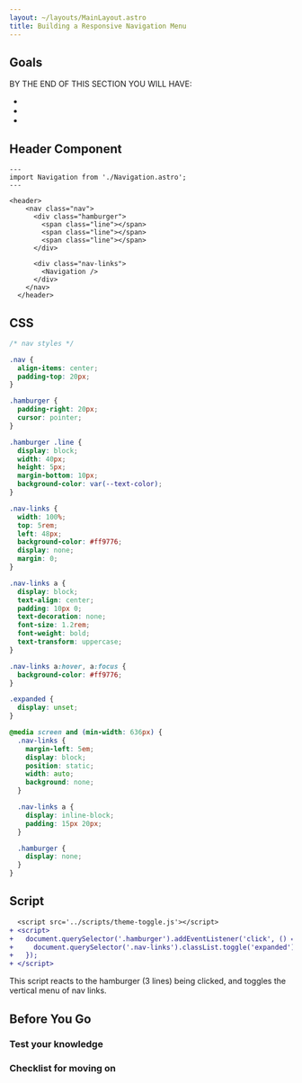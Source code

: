 ```yaml
---
layout: ~/layouts/MainLayout.astro
title: Building a Responsive Navigation Menu
---
```


## Goals

BY THE END OF THIS SECTION YOU WILL HAVE:

- 

- 

- 

## Header Component
```astro
---
import Navigation from './Navigation.astro';
---

<header>
    <nav class="nav">
      <div class="hamburger">
        <span class="line"></span>
        <span class="line"></span>
        <span class="line"></span>
      </div>

      <div class="nav-links">
        <Navigation />
      </div>
    </nav>
  </header>
```

## CSS

```css
/* nav styles */

.nav {
  align-items: center;
  padding-top: 20px;
}

.hamburger {
  padding-right: 20px;
  cursor: pointer;
}

.hamburger .line {
  display: block;
  width: 40px;
  height: 5px;
  margin-bottom: 10px;
  background-color: var(--text-color);
}

.nav-links {
  width: 100%;
  top: 5rem;
  left: 48px;
  background-color: #ff9776;
  display: none;
  margin: 0;
}

.nav-links a {
  display: block;
  text-align: center;
  padding: 10px 0;
  text-decoration: none;
  font-size: 1.2rem;
  font-weight: bold;
  text-transform: uppercase;
}

.nav-links a:hover, a:focus {
  background-color: #ff9776;
}

.expanded {
  display: unset;
}

@media screen and (min-width: 636px) {
  .nav-links {
    margin-left: 5em;
    display: block;
    position: static;
    width: auto;
    background: none;
  }

  .nav-links a {
    display: inline-block;
    padding: 15px 20px;
  }

  .hamburger {
    display: none;
  }
}
```
## Script

```diff
  <script src='../scripts/theme-toggle.js'></script>
+ <script>
+   document.querySelector('.hamburger').addEventListener('click', () => {
+     document.querySelector('.nav-links').classList.toggle('expanded');
+   });
+ </script>
```

This script reacts to the hamburger (3 lines) being clicked, and toggles the vertical menu of nav links.

## Before You Go

### Test your knowledge

### Checklist for moving on
